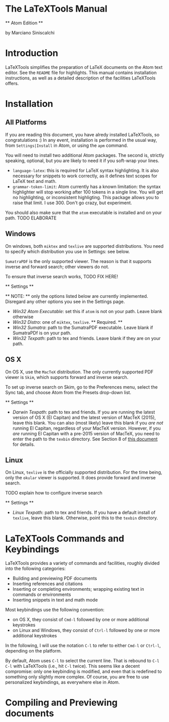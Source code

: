# The LaTeXTools Manual
** Atom Edition **

by Marciano Siniscalchi

Introduction
============
LaTeXTools simplifies the preparation of LaTeX documents on the Atom text editor. See the `README` file for highlights. This manual contains installation instructions, as well as a detailed description of the facilities LaTeXTools offers.

Installation
============

All Platforms
-------------
If you are reading this document, you have alredy installed LaTeXTools, so congratulations :) In any event, installation is performed in the usual way, from `Settings|Install` in Atom, or using the `apm` command.

You will need to install two additional Atom packages. The second is, strictly speaking, optional, but you are likely to need it if you soft-wrap your lines.

* `language-latex`: this is required for LaTeX syntax highlighting. It is also necessary for snippets to work correctly, as it defines text scopes for LaTeX text and math.
* `grammar-token-limit`: Atom currently has a known limitation: the syntax highlighter will stop working after 100 tokens in a single line. You  will get no highlighting, or inconsistent highligting. This package allows you to raise that limit. I use 300. Don't go crazy, but experiment.

You should also make sure that the `atom` executable is installed and on your path. TODO ELABORATE

Windows
-------
On windows, both `miktex` and `texlive` are supported distributions. You need to specify which distribution you use in Settings: see below.

`SumatraPDF` is the only supported viewer. The reason is that it supports inverse and forward search; other viewers do not.

To ensure that inverse search works, TODO FIX HERE!

** Settings **

** NOTE: ** only the options listed below are currently implemented. Disregard any other options you see in the Settings page.

* *Win32 Atom Executable*: set this if `atom` is not on your path. Leave blank otherwise
* *Win32 Distro*: one of `miktex`, `texlive`. ** Required. **
* *Win32 Sumatra*: path to the SumatraPDF executable. Leave blank if SumatraPDf is on your path.
* *Win32 Texpath*: path to tex and friends. Leave blank if they are on your path.


OS X
----
On OS X, use the `MacTeX` distribution. The only currently supported PDF viewer is `Skim`, which supports forward and inverse search.

To set up inverse search on Skim, go to the Preferences menu, select the Sync tab, and choose Atom from the Presets drop-down list.

** Settings **

* *Darwin Texpath*: path to tex and friends. If you are running the latest version of OS X (El Capitan) and the latest version of MacTeX (2015), leave this blank. You can also (most likely) leave this blank if you *are not* running El Capitan, regardless of your MacTeX version. However, if you *are* running El Capitan with a pre-2015 version of MacTeX, you need to enter the path to the `texbin` directory. See Section 8 of [this document](https://tug.org/mactex/UpdatingForElCapitan.pdf) for details.


Linux
-----
On Linux, `texlive` is the officially supported distribution. For the time being, only the `okular` viewer is supported. It does provide forward and inverse search.

TODO explain how to configure inverse search

** Settings **

* *Linux Texpath*: path to tex and friends. If you have a default install of `texlive`, leave this blank. Otherwise, point this to the `texbin` directory.


LaTeXTools Commands and Keybindings
===================================

LaTeXTools provides a variety of commands and facilities, roughly divided into the following categories:

* Building and previewing PDF documents
* Inserting references and citations
* Inserting or completing environments; wrapping existing text in commands or environments
* Inserting snippets in text and math mode

Most keybindings use the following convention:

* on OS X, they consist of `Cmd-l` followed by one or more additional keystrokes
* on Linux and Windows, they consist of `Ctrl-l` followed by one or more additional keystrokes

In the following, I will use the notation `C-l` to refer to either `Cmd-l` or `Ctrl-l`, depending on the platform.

By default, Atom uses `C-l` to select the current line. That is rebound to `C-l C-l` with LaTeXTools (i.e., hit `C-l` twice). This seems like a decent compromise: only one keybinding is modified, and even that is redefined to something only slightly more complex. Of course, you are free to use personalized keybindings, as everywhere else in Atom.


Compiling and Previewing documents
==================================
